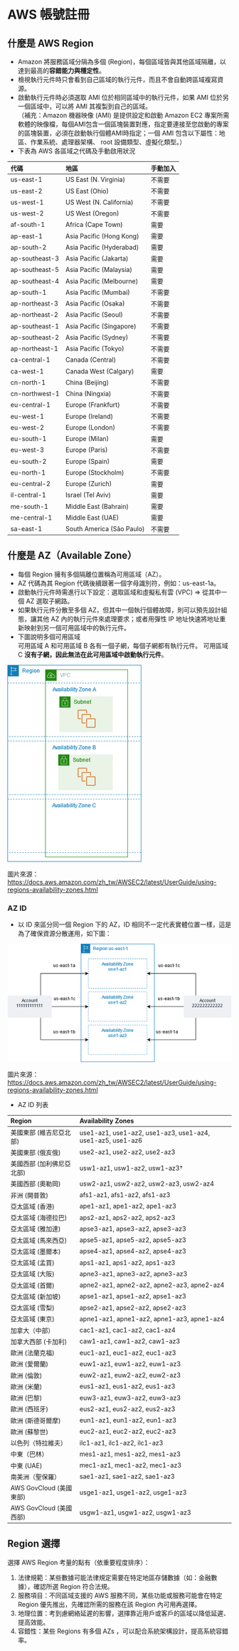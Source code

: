# AWS 帳號註冊      

## 什麼是 AWS Region  

+ Amazon 將服務區域分隔為多個 (Region)，每個區域皆與其他區域隔離，以達到最高的**容錯能力與穩定性**。                   
+ 檢視執行元件時只會看到自己區域的執行元件，而且不會自動跨區域複寫資源。        
+ 啟動執行元件時必須選取 AMI 位於相同區域中的執行元件，如果 AMI 位於另一個區域中，可以將 AMI 其複製到自己的區域。        
（補充：Amazon 機器映像 (AMI) 是提供設定和啟動 Amazon EC2 專案所需軟體的映像檔，每個AMI包含一個區塊裝置對應，指定要連接至您啟動的專案的區塊裝置，必須在啟動執行個體AMI時指定；一個 AMI 包含以下屬性：地區、作業系統、處理器架構、 root 設備類型、虛擬化類型。）             
+ 下表為 AWS 各區域之代碼及手動啟用狀況    

| 代碼            | 地區                         | 手動加入 |
| :------------- | :--------------------------- | :------------ |
| us-east-1      | US East (N. Virginia)         | 不需要  |
| us-east-2      | US East (Ohio)                | 不需要  |
| us-west-1      | US West (N. California)       | 不需要  |
| us-west-2      | US West (Oregon)              | 不需要  |
| af-south-1     | Africa (Cape Town)            | 需要      |
| ap-east-1      | Asia Pacific (Hong Kong)      | 需要      |
| ap-south-2     | Asia Pacific (Hyderabad)      | 需要      |
| ap-southeast-3 | Asia Pacific (Jakarta)        | 需要      |
| ap-southeast-5 | Asia Pacific (Malaysia)       | 需要      |
| ap-southeast-4 | Asia Pacific (Melbourne)      | 需要      |
| ap-south-1     | Asia Pacific (Mumbai)         | 不需要  |
| ap-northeast-3 | Asia Pacific (Osaka)          | 不需要  |
| ap-northeast-2 | Asia Pacific (Seoul)          | 不需要  |
| ap-southeast-1 | Asia Pacific (Singapore)      | 不需要  |
| ap-southeast-2 | Asia Pacific (Sydney)         | 不需要  |
| ap-northeast-1 | Asia Pacific (Tokyo)          | 不需要  |
| ca-central-1   | Canada (Central)              | 不需要  |
| ca-west-1      | Canada West (Calgary)         | 需要      |
| cn-north-1     | China (Beijing)               | 不需要  |
| cn-northwest-1 | China (Ningxia)               | 不需要  |
| eu-central-1   | Europe (Frankfurt)            | 不需要  |
| eu-west-1      | Europe (Ireland)              | 不需要  |
| eu-west-2      | Europe (London)               | 不需要  |
| eu-south-1     | Europe (Milan)                | 需要      |
| eu-west-3      | Europe (Paris)                | 不需要  |
| eu-south-2     | Europe (Spain)                | 需要      |
| eu-north-1     | Europe (Stockholm)            | 不需要  |
| eu-central-2   | Europe (Zurich)               | 需要      |
| il-central-1   | Israel (Tel Aviv)             | 需要      |
| me-south-1     | Middle East (Bahrain)         | 需要      |
| me-central-1   | Middle East (UAE)             | 需要      |
| sa-east-1      | South America (São Paulo)     | 不需要  |


  






## 什麼是 AZ（Available Zone）      

+ 每個 Region 擁有多個隔離位置稱為可用區域（AZ）。         
+ AZ 代碼為其 Region 代碼後續跟著一個字母識別符，例如：us-east-1a。          
+ 啟動執行元件時需進行以下設定：選取區域和虛擬私有雲 (VPC) => 從其中一個 AZ 選取子網路。
+ 如果執行元件分散至多個 AZ，但其中一個執行個體故障，則可以預先設計組態，讓其他 AZ 內的執行元件來處理要求；或者用彈性 IP 地址快速將地址重新映射到另一個可用區域中的執行元件。
+ 下圖說明多個可用區域     
可用區域 A 和可用區域 B 各有一個子網，每個子網都有執行元件。
可用區域 C **沒有子網，因此無法在此可用區域中啟動執行元件**。

![AZ 說明](../assets/week-03/img/region-with-azs.png)        
 
圖片來源：https://docs.aws.amazon.com/zh_tw/AWSEC2/latest/UserGuide/using-regions-availability-zones.html
        
### AZ ID    
+ 以 ID 來區分同一個 Region 下的 AZ，ID 相同不一定代表實體位置一樣，這是為了確保資源分散運用，如下圖：  

![AZ ID說明](../assets/week-03/img/AZ-ID_explain.png)        
 
圖片來源：https://docs.aws.amazon.com/zh_tw/AWSEC2/latest/UserGuide/using-regions-availability-zones.html        

+ AZ ID 列表       

| Region                       | Availability Zones                                 |
| :--------------------------- | :------------------------------------------------ |
| 美國東部 (維吉尼亞北部)         | use1-az1, use1-az2, use1-az3, use1-az4, use1-az5, use1-az6 |
| 美國東部 (俄亥俄)              | use2-az1, use2-az2, use2-az3                       |
| 美國西部 (加利佛尼亞北部)       | usw1-az1, usw1-az2, usw1-az3†                       |
| 美國西部 (奧勒岡)              | usw2-az1, usw2-az2, usw2-az3, usw2-az4              |
| 非洲 (開普敦)                  | afs1-az1, afs1-az2, afs1-az3                        |
| 亞太區域 (香港)                | ape1-az1, ape1-az2, ape1-az3                        |
| 亞太區域 (海德拉巴)            | aps2-az1, aps2-az2, aps2-az3                        |
| 亞太區域 (雅加達)              | apse3-az1, apse3-az2, apse3-az3                     |
| 亞太區域 (馬來西亞)            | apse5-az1, apse5-az2, apse5-az3                     |
| 亞太區域 (墨爾本)              | apse4-az1, apse4-az2, apse4-az3                     |
| 亞太區域 (孟買)                | aps1-az1, aps1-az2, aps1-az3                        |
| 亞太區域 (大阪)                | apne3-az1, apne3-az2, apne3-az3                     |
| 亞太區域 (首爾)                | apne2-az1, apne2-az2, apne2-az3, apne2-az4          |
| 亞太區域 (新加坡)              | apse1-az1, apse1-az2, apse1-az3                     |
| 亞太區域 (雪梨)                | apse2-az1, apse2-az2, apse2-az3                     |
| 亞太區域 (東京)                | apne1-az1, apne1-az2, apne1-az3, apne1-az4          |
| 加拿大（中部）                  | cac1-az1, cac1-az2, cac1-az4                        |
| 加拿大西部 (卡加利)            | caw1-az1, caw1-az2, caw1-az3                        |
| 歐洲 (法蘭克福)                | euc1-az1, euc1-az2, euc1-az3                        |
| 歐洲 (愛爾蘭)                  | euw1-az1, euw1-az2, euw1-az3                        |
| 歐洲 (倫敦)                    | euw2-az1, euw2-az2, euw2-az3                        |
| 歐洲 (米蘭)                    | eus1-az1, eus1-az2, eus1-az3                        |
| 歐洲 (巴黎)                    | euw3-az1, euw3-az2, euw3-az3                        |
| 歐洲 (西班牙)                  | eus2-az1, eus2-az2, eus2-az3                        |
| 歐洲 (斯德哥爾摩)              | eun1-az1, eun1-az2, eun1-az3                        |
| 歐洲 (蘇黎世)                  | euc2-az1, euc2-az2, euc2-az3                        |
| 以色列（特拉維夫）              | ilc1-az1, ilc1-az2, ilc1-az3                        |
| 中東（巴林）                    | mes1-az1, mes1-az2, mes1-az3                        |
| 中東 (UAE)                     | mec1-az1, mec1-az2, mec1-az3                        |
| 南美洲（聖保羅）                | sae1-az1, sae1-az2, sae1-az3                        |
| AWS GovCloud (美國東部)        | usge1-az1, usge1-az2, usge1-az3                      |
| AWS GovCloud (美國西部)        | usgw1-az1, usgw1-az2, usgw1-az3                      |


## Region 選擇      
選擇 AWS Region 考量的點有（依重要程度排序）：   
1. 法律規範：某些數據可能法律規定需要在特定地區存儲數據（如：金融數據），確認所選 Region 符合法規。         
2. 服務項目：不同區域支援的 AWS 服務不同，某些功能或服務可能會在特定 Region 優先推出，先確認所需的服務在該 Region 內可用再選擇。       
3. 地理位置：考到慮網絡延遲的影響，選擇靠近用戶或客戶的區域以降低延遲、提高效能。       
4. 容錯性：某些 Regions 有多個 AZs ，可以配合系統架構設計，提高系統容錯率。       









